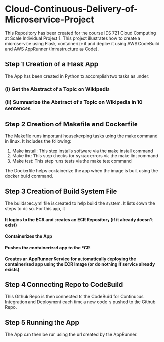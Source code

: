 # Cloud-Continuous-Delivery-of-Microservice-Project
This Repository has been created for the course IDS 721 Cloud Computing at Scale Individual Project 1. This project illustrates how to create a microservice using Flask, containerize it and deploy it using AWS CodeBuild and AWS AppRunner (Infrastructure as Code).

## Step 1 Creation of a Flask App 

The App has been created in Python to accomplish two tasks as under:
### (i) Get the Abstract of a Topic on Wikipedia

### (ii) Summarize the Abstract of a Topic on Wikipedia in 10 sentences

## Step 2 Creation of Makefile and Dockerfile

The Makefile runs important housekeeping tasks using the make command in linux. It includes the following:
1. Make install: This step installs software via the make install command
2. Make lint: This step checks for syntax errors via the make lint command
3. Make test: This step runs tests via the make test command

The Dockerfile helps containerize the app when the image is built using the docker build command.

## Step 3 Creation of Build System File

The buildspec.yml file is created to help build the system. It lists down the steps to do so. For this app, it

#### It logins to the ECR and creates an ECR Repository (if it already doesn't exist)

#### Containerizes the App

#### Pushes the containerized app to the ECR

#### Creates an AppRunner Service for automatically deploying the containerized app using the ECR Image (or do nothing if service already exists)


## Step 4 Connecting Repo to CodeBuild

This Github Repo is then connected to the CodeBuild for Continuous Integration and Deployment each time a new code is pushed to the Github Repo.

## Step 5 Running the App

The App can then be run using the url created by the AppRunner.


